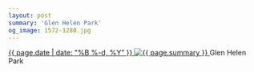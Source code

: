 ```yaml
---
layout: post
summary: 'Glen Helen Park'
og_image: 1572-1280.jpg
---
```


<p>
 <time>
  <a href="/1572">
   {{ page.date | date: "%B %-d, %Y" }}
  </a>
 </time>
 <a href="/1572">
  <img alt="{{ page.summary }}" sizes="(min-width: 700px) 50vw, calc(100vw - 2rem)" src="{{ site.assets_url }}/1572-640.jpg" srcset="{{ site.assets_url }}/1572-320.jpg 320w, {{ site.assets_url }}/1572-640.jpg 640w, {{ site.assets_url }}/1572-960.jpg 960w, {{ site.assets_url }}/1572-1280.jpg 1280w"/>
 </a>
 <span>
  Glen Helen Park
 </span>
</p>
